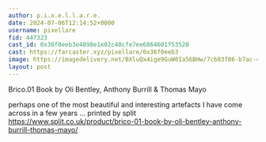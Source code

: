 ```yaml
---
author: p.i.x.e.l.l.a.r.e.
date: 2024-07-06T12:14:52+0000
username: pixellare
fid: 447323
cast_id: 0x36f0eeb3e4898e1e02c40cfe7ee6864601f53528
cast: https://farcaster.xyz/pixellare/0x36f0eeb3
image: https://imagedelivery.net/BXluQx4ige9GuW0Ia56BHw/7c603f06-b7ac-4625-430a-c0c477b5e500/original
layout: post
---
```


Brico.01 Book
by Oli Bentley, Anthony Burrill & Thomas Mayo

perhaps one of the most beautiful and interesting artefacts I have come across in a few years
...
printed by split
https://www.split.co.uk/product/brico-01-book-by-oli-bentley-anthony-burrill-thomas-mayo/

<img src='https://imagedelivery.net/BXluQx4ige9GuW0Ia56BHw/7c603f06-b7ac-4625-430a-c0c477b5e500/original' alt='' referrerpolicy='no-referrer'/>
<img src='https://imagedelivery.net/BXluQx4ige9GuW0Ia56BHw/8f69d7bc-5814-4c9a-f510-bc90ab4d1600/original' alt='' referrerpolicy='no-referrer'/>

